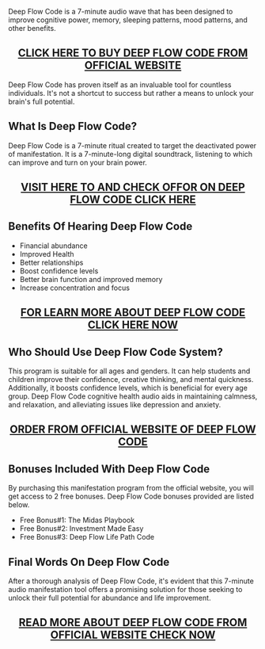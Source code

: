 <p>Deep Flow Code is a 7-minute audio wave that has been designed to improve cognitive power, memory, sleeping patterns, mood patterns, and other benefits.</p>
<h2 style="text-align: center;"><a href="https://sale365day.com/get-deep-flow-code">CLICK HERE TO BUY DEEP FLOW CODE FROM OFFICIAL WEBSITE</a></h2>
<p>Deep Flow Code has proven itself as an invaluable tool for countless individuals. It's not a shortcut to success but rather a means to unlock your brain's full potential.</p>
<h2 style="text-align: left;">What Is Deep Flow Code?</h2>
<p style="text-align: left;">Deep Flow Code is a 7-minute ritual created to target the deactivated power of manifestation. It is a 7-minute-long digital soundtrack, listening to which can improve and turn on your brain power.</p>
<h2 style="text-align: center;"><a href="https://sale365day.com/get-deep-flow-code">VISIT HERE TO AND CHECK OFFOR ON DEEP FLOW CODE CLICK HERE</a></h2>
<h2 style="text-align: left;">Benefits Of Hearing Deep Flow Code</h2>
<ul style="text-align: left;">
<li>Financial abundance</li>
<li>Improved Health</li>
<li>Better relationships</li>
<li>Boost confidence levels</li>
<li>Better brain function and improved memory</li>
<li>Increase concentration and focus</li>
</ul>
<h2 style="text-align: center;"><a href="https://sale365day.com/get-deep-flow-code">FOR LEARN MORE ABOUT DEEP FLOW CODE CLICK HERE NOW</a></h2>
<h2 style="text-align: left;">Who Should Use Deep Flow Code System?</h2>
<p style="text-align: left;">This program is suitable for all ages and genders. It can help students and children improve their confidence, creative thinking, and mental quickness. Additionally, it boosts confidence levels, which is beneficial for every age group. Deep Flow Code cognitive health audio aids in maintaining calmness, and relaxation, and alleviating issues like depression and anxiety.</p>
<h2 style="text-align: center;"><a href="https://sale365day.com/get-deep-flow-code">ORDER FROM OFFICIAL WEBSITE OF DEEP FLOW CODE</a></h2>
<h2 style="text-align: left;">Bonuses Included With Deep Flow Code</h2>
<p style="text-align: left;">By purchasing this manifestation program from the official website, you will get access to 2 free bonuses. Deep Flow Code bonuses provided are listed below.</p>
<ul style="text-align: left;">
<li>Free Bonus#1: The Midas Playbook</li>
<li>Free Bonus#2: Investment Made Easy</li>
<li>Free Bonus#3: Deep Flow Life Path Code</li>
</ul>
<h2 style="text-align: left;">Final Words On Deep Flow Code</h2>
<p style="text-align: left;">After a thorough analysis of Deep Flow Code, it's evident that this 7-minute audio manifestation tool offers a promising solution for those seeking to unlock their full potential for abundance and life improvement.</p>
<h2 style="text-align: center;"><a href="https://sale365day.com/get-deep-flow-code">READ MORE ABOUT DEEP FLOW CODE FROM OFFICIAL WEBSITE CHECK NOW</a></h2>
